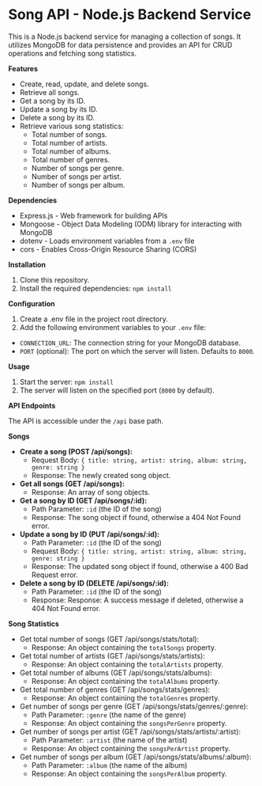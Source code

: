 # Song API - Node.js Backend Service

This is a Node.js backend service for managing a collection of songs. It utilizes MongoDB for data persistence and provides an API for CRUD operations and fetching song statistics.

**Features**

- Create, read, update, and delete songs.
- Retrieve all songs.
- Get a song by its ID.
- Update a song by its ID.
- Delete a song by its ID.
- Retrieve various song statistics:
  - Total number of songs.
  - Total number of artists.
  - Total number of albums.
  - Total number of genres.
  - Number of songs per genre.
  - Number of songs per artist.
  - Number of songs per album.

**Dependencies**

- Express.js - Web framework for building APIs
- Mongoose - Object Data Modeling (ODM) library for interacting with MongoDB
- dotenv - Loads environment variables from a `.env` file
- cors - Enables Cross-Origin Resource Sharing (CORS)

**Installation**

1. Clone this repository.
2. Install the required dependencies: `npm install`

**Configuration**

1. Create a .env file in the project root directory.
2. Add the following environment variables to your `.env` file:

- `CONNECTION_URL`: The connection string for your MongoDB database.
- `PORT` (optional): The port on which the server will listen. Defaults to `8000`.

**Usage**

1. Start the server: `npm install`
2. The server will listen on the specified port (`8000` by default).

**API Endpoints**

The API is accessible under the `/api` base path.

**Songs**

- **Create a song (POST /api/songs):**
  - Request Body: `{ title: string, artist: string, album: string, genre: string }`
  - Response: The newly created song object.
- **Get all songs (GET /api/songs):**
  - Response: An array of song objects.
- **Get a song by ID (GET /api/songs/:id):**
  - Path Parameter: `:id` (the ID of the song)
  - Response: The song object if found, otherwise a 404 Not Found error.
- **Update a song by ID (PUT /api/songs/:id):**
  - Path Parameter: `:id` (the ID of the song)
  - Request Body: `{ title: string, artist: string, album: string, genre: string }`
  - Response: The updated song object if found, otherwise a 400 Bad Request error.
- **Delete a song by ID (DELETE /api/songs/:id):**
  - Path Parameter: `:id` (the ID of the song)
  - Response: Response: A success message if deleted, otherwise a 404 Not Found error.

**Song Statistics**

- Get total number of songs (GET /api/songs/stats/total):
  - Response: An object containing the `totalSongs` property.
- Get total number of artists (GET /api/songs/stats/artists):
  - Response: An object containing the `totalArtists` property.
- Get total number of albums (GET /api/songs/stats/albums):
  - Response: An object containing the `totalAlbums` property.
- Get total number of genres (GET /api/songs/stats/genres):
  - Response: An object containing the `totalGenres` property.
- Get number of songs per genre (GET /api/songs/stats/genres/:genre):
  - Path Parameter: `:genre` (the name of the genre)
  - Response: An object containing the `songsPerGenre` property.
- Get number of songs per artist (GET /api/songs/stats/artists/:artist):
  - Path Parameter: `:artist` (the name of the artist)
  - Response: An object containing the `songsPerArtist` property.
- Get number of songs per album (GET /api/songs/stats/albums/:album):
  - Path Parameter: `:album` (the name of the album)
  - Response: An object containing the `songsPerAlbum` property.
